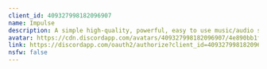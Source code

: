 ```yaml
---
client_id: 409327998182096907
name: Impulse
description: A simple high-quality, powerful, easy to use music/audio streaming bot
avatar: https://cdn.discordapp.com/avatars/409327998182096907/4e890bb1ff3698f60285c9b753e27cb9.png
link: https://discordapp.com/oauth2/authorize?client_id=409327998182096907&permissions=3148800&scope=bot
nsfw: false
---
```

